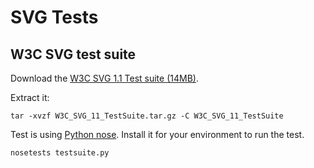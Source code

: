 SVG Tests
=========

W3C SVG test suite
------------------
Download the [W3C SVG 1.1 Test suite (14MB)]( http://www.w3.org/Graphics/SVG/Test/20110816/archives/W3C_SVG_11_TestSuite.tar.gz).

Extract it:

    tar -xvzf W3C_SVG_11_TestSuite.tar.gz -C W3C_SVG_11_TestSuite

Test is using [Python nose](http://nose.readthedocs.org/en/latest/index.html). Install it for your environment to run the test.

    nosetests testsuite.py


